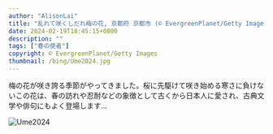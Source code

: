 ```yaml
---
author: "AlisonLai"
title: "乱れて咲くしだれ梅の花, 京都府 京都市 (© EvergreenPlanet/Getty Images)"
date: 2024-02-19T18:45:15+0800
description: ""
tags: ["春の使者"]
copyright: © EvergreenPlanet/Getty Images
thumbnail: /bing/Ume2024.jpg
---
```


梅の花が咲き誇る季節がやってきました。桜に先駆けて咲き始める寒さに負けないこの花は、春の訪れや忍耐などの象徴として古くから日本人に愛され、古典文学や俳句にもよく登場します…

![Ume2024](/bing/Ume2024.jpg)